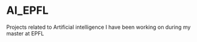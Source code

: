 # AI_EPFL
Projects related to Artificial intelligence I have been working on during my master at EPFL
